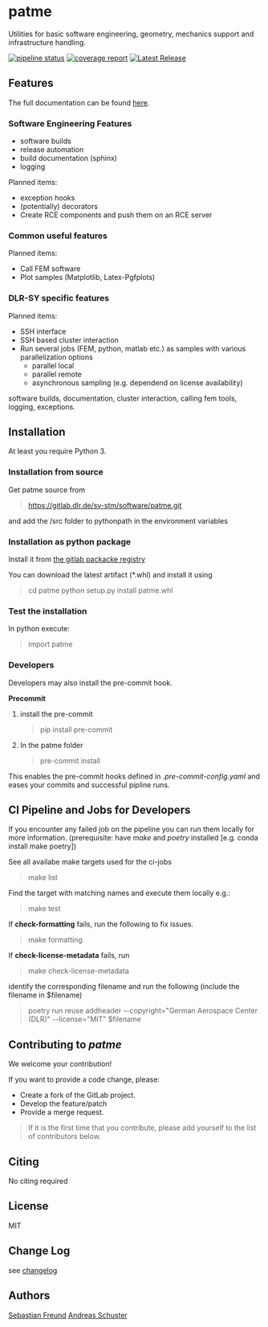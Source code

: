 <!--
SPDX-FileCopyrightText: 2022 German Aerospace Center (DLR)

SPDX-License-Identifier: MIT
-->

# patme

Utilities for basic software engineering, geometry, mechanics support and infrastructure handling.

[![pipeline status](https://gitlab.dlr.de/sy-stm/software/patme/badges/master/pipeline.svg)](https://gitlab.dlr.de/sy-stm/software/patme/-/commits/master)
[![coverage report](https://gitlab.dlr.de/sy-stm/software/patme/badges/master/coverage.svg)](https://ggitlab.dlr.de/sy-stm/software/patme/-/commits/master)
[![Latest Release](https://gitlab.dlr.de/sy-stm/software/patme/-/badges/release.svg)](https://gitlab.dlr.de/sy-stm/software/patme/-/releases)

## Features
The full documentation can be found [here](https://sy-stm.pages.gitlab.dlr.de/software/patme/).

### Software Engineering Features
- software builds
- release automation
- build documentation (sphinx)
- logging

Planned items:
- exception hooks
- (potentially) decorators
- Create RCE components and push them on an RCE server

### Common useful features
Planned items:
- Call FEM software
- Plot samples (Matplotlib, Latex-Pgfplots)

### DLR-SY specific features
Planned items:
- SSH interface
- SSH based cluster interaction
- Run several jobs (FEM, python, matlab etc.) as samples with various parallelization options
    - parallel local
    - parallel remote
    - asynchronous sampling (e.g. dependend on license availability)


software builds, documentation, cluster interaction, calling fem tools, logging, exceptions.



## Installation

At least you require Python 3.

### Installation from source
Get patme source from

> https://gitlab.dlr.de/sy-stm/software/patme.git

and add the /src folder to pythonpath in the environment variables

### Installation as python package
Install it from [the gitlab packacke registry](https://gitlab.dlr.de/sy-stm/software/patme/-/packages)

You can download the latest artifact (*.whl) and install it using


> cd patme
> python setup.py install patme<version>.whl


### Test the installation
In python execute:

> import patme

### Developers

Developers may also install the pre-commit hook.

**Precommit**
1. install the pre-commit
   > pip install pre-commit
2. In the patme folder
   > pre-commit install

This enables the pre-commit hooks defined in _.pre-commit-config.yaml_
and eases your commits and successful pipline runs.


## CI Pipeline and Jobs for Developers

If you encounter any failed job on the pipeline you can run them locally for more information.
(prerequisite: have _make_ and _poetry_ installed [e.g. conda install make poetry])

See all availabe make targets used for the ci-jobs

> make list

Find the target with matching names and execute them locally e.g.:
> make test

If **check-formatting** fails, run the following to fix issues.
> make formatting

If **check-license-metadata** fails, run
> make check-license-metadata

identify the corresponding filename and run the following (include the filename in $filename)
> poetry run reuse addheader --copyright="German Aerospace Center (DLR)" --license="MIT" $filename

## Contributing to _patme_

We welcome your contribution!

If you want to provide a code change, please:

* Create a fork of the GitLab project.
* Develop the feature/patch
* Provide a merge request.

> If it is the first time that you contribute, please add yourself to the list
> of contributors below.


## Citing

No citing required

## License

MIT

## Change Log

see [changelog](changelog.md)

## Authors

[Sebastian Freund](mailto:sebastian.freund@dlr.de)
[Andreas Schuster](mailto:andreas.schuster@dlr.de)
